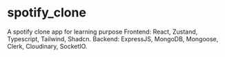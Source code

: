 # spotify_clone

A spotify clone app for learning purpose
Frontend: React, Zustand, Typescript, Tailwind, Shadcn.
Backend: ExpressJS, MongoDB, Mongoose, Clerk, Cloudinary, SocketIO.
